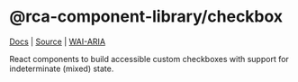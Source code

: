 # @rca-component-library/checkbox

[Docs]() | [Source](https://github.com/Real-Capital/component-library/tree/master/packages/checkbox) | [WAI-ARIA](https://www.w3.org/TR/wai-aria-practices-1.1/#checkbox)

React components to build accessible custom checkboxes with support for indeterminate (mixed) state.
